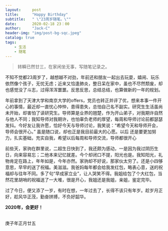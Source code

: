 ```yaml
---
layout:     post
title:      "Happy Birthday"
subtitle:   " \"23周岁随笔。\""
date:       2020-02-18 23：00
author:     "Jack-C"
header-img: "img/post-bg-sqc.jpeg"
catalog: true
tags:
    - 生活
    - 随笔
---
```


> 转瞬已然廿三，在家闲坐无事，写随笔记录之。

不知不觉都23周岁了，越想越不对劲，年前还和朋友一起出去玩耍，嬉闹、玩乐依然像个孩子，无忧无虑；近来又恰逢肺炎，整日呆在家中，虽也不尽然颓废，却也感觉没了斗志，过得浑浑噩噩。反思反思，总结总结，也算做新的一年的规划。

年前拿到了天津大学和南京大学的offers，党员也转正并评了优，想来本事一件开心的事情，最近却一直忧心忡忡，患得患失，总怕自己名不副实。研究生生活虽尚未开始，却害怕了读研究生。导师算是业界的翘楚，作为开山弟子，对我期许自然与他人不同；我知导师对我期许，也怕辜负老师的厚望，每周和导师讨论前都瑟瑟发抖。今好友让我许愿，恰好今天与导师讨论，我笑说：“希望今天和导师开会，导师会很开心。” 虽是随口说，却也正是我目前最大的心愿。以后 还是要更加努力，扎实基础，充实自我，希望以后每周和导师交流，导师都很开心

前些天，家驹在群里说，二超生日快到了，我还颇为感动，一是因为我过阴历生日，向来容易忘；二他本来记忆就差。今个却闭口不提，阳光也是。我知阳光，礼物肯定在路上，年年如是，今年亦然。家驹却不好说，那家伙太穷了。还是小四够意思，早早的送了祝福。美滋滋。我爸妈每年都会给我发红包，略表心意，送的祝福却与往年不同。多了句“早成家立业”，让人哭笑不得。我姐给包了个大红包，当然花里胡哨的祝福送了一大堆，很是开心，我姐还是我姐，亲姐，鉴定完毕。

 过了今日，便又添了一岁，有时在想，一年过去了，长得不该只有年岁。趁岁月正好，趁风华正茂，勤奋拼搏，不负好韶华。

**2020年，会更好！**

&nbsp;&nbsp;&nbsp;&nbsp;&nbsp;&nbsp;&nbsp;&nbsp;&nbsp;&nbsp;&nbsp;&nbsp;&nbsp;&nbsp;&nbsp;&nbsp;&nbsp;&nbsp;&nbsp;&nbsp;&nbsp;&nbsp;&nbsp;&nbsp;&nbsp;&nbsp;&nbsp;&nbsp;&nbsp;&nbsp;&nbsp;&nbsp;&nbsp;&nbsp;&nbsp;&nbsp;&nbsp;&nbsp;&nbsp;&nbsp;&nbsp;&nbsp;&nbsp;&nbsp;&nbsp;&nbsp;&nbsp;&nbsp;&nbsp;&nbsp;&nbsp;&nbsp;&nbsp;&nbsp;&nbsp;&nbsp;&nbsp;&nbsp;&nbsp;&nbsp;&nbsp;&nbsp;&nbsp;&nbsp;&nbsp;&nbsp;&nbsp;&nbsp;&nbsp;&nbsp;&nbsp;&nbsp;&nbsp;&nbsp;&nbsp;&nbsp;&nbsp;&nbsp;&nbsp;&nbsp;&nbsp;&nbsp;&nbsp;&nbsp;&nbsp;&nbsp;&nbsp;&nbsp;&nbsp;&nbsp;&nbsp;&nbsp;&nbsp;&nbsp;&nbsp;&nbsp;&nbsp;&nbsp;&nbsp;&nbsp;&nbsp;&nbsp;&nbsp;&nbsp;&nbsp;&nbsp;&nbsp;&nbsp;&nbsp;&nbsp;&nbsp;&nbsp;&nbsp;&nbsp;&nbsp;&nbsp;&nbsp;&nbsp;&nbsp;&nbsp;&nbsp;&nbsp;&nbsp;&nbsp;&nbsp;&nbsp;&nbsp;庚子年正月廿五







  																		
